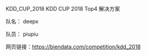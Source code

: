 KDD_CUP_2018
KDD CUP 2018 Top4 解决方案

队名： deepx

队员： piupiu

网页链接：https://biendata.com/competition/kdd_2018
